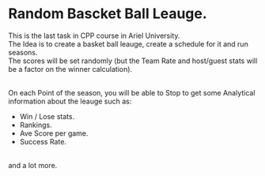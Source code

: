 # Random Bascket Ball Leauge.
This is the last task in CPP course in Ariel University.</br>
The Idea is to create a basket ball leauge, create a schedule for it and run seasons. </br>
The scores will be set randomly (but the Team Rate and host/guest stats will be a factor on the winner calculation).</br></br>

On each Point of the season, you will be able to Stop to get some Analytical information about the leauge such as:
- Win / Lose stats.
- Rankings.
- Ave Score per game.
- Success Rate.
</br>   
and a lot more.

